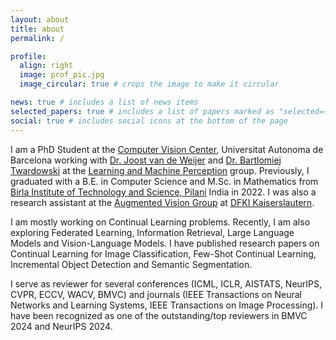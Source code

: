 ```yaml
---
layout: about
title: about
permalink: /

profile:
  align: right
  image: prof_pic.jpg
  image_circular: true # crops the image to make it circular

news: true # includes a list of news items
selected_papers: true # includes a list of papers marked as "selected={true}"
social: true # includes social icons at the bottom of the page
---
```


I am a PhD Student at the [Computer Vision Center](https://www.cvc.uab.es), Universitat Autonoma de Barcelona working with [Dr. Joost van de Weijer](https://scholar.google.com/citations?user=Gsw2iUEAAAAJ&hl=en) and [Dr. Bartlomiej Twardowski](https://scholar.google.com/citations?user=8yywECgAAAAJ&hl=en) at the [Learning and Machine Perception](http://lamp.cvc.uab.es) group. Previously, I graduated with a B.E. in Computer Science and M.Sc. in Mathematics from [Birla Institute of Technology and Science, Pilani](https://www.bits-pilani.ac.in/pilani/) India in 2022. I was also a research assistant at the [Augmented Vision Group](https://www.dfki.de/web/forschung/forschungsbereiche/erweiterte-realitaet) at [DFKI Kaiserslautern](https://www.dfki.de/web).

I am mostly working on Continual Learning problems. Recently, I am also exploring Federated Learning, Information Retrieval, Large Language Models and Vision-Language Models. I have published research papers on Continual Learning for Image Classification, Few-Shot Continual Learning, Incremental Object Detection and Semantic Segmentation.

I serve as reviewer for several conferences (ICML, ICLR, AISTATS, NeurIPS, CVPR, ECCV, WACV, BMVC) and journals (IEEE Transactions on Neural Networks and Learning Systems, IEEE Transactions on Image Processing). I have been recognized as one of the outstanding/top reviewers in BMVC 2024 and NeurIPS 2024.
